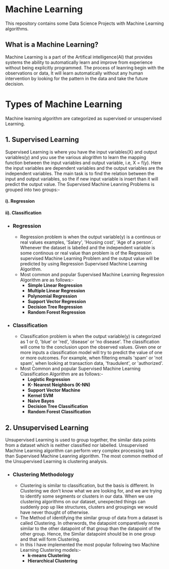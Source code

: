 # Machine Learning
This repository contains some Data Science Projects with Machine Learning algorithms.
## What is a Machine Learning?
  Machine Learning is a part of the Artifical intelligence(AI) that provides systems the ability to automatically learn and improve from experience without being explicitly programmed. The process of leanring begin with the observations or data, It will learn automatically without any human intervention by looking for the pattern in the data and take the future decision. 
# Types of Machine Learning
  Machine learning algorithm are categorized as supervised or unsupervised Learning. 
## 1. Supervised Learning
  Supervised Learning is where you have the input variables(X) and output variables(y) and you use the various alogrithm to learn the mapping function between the input variables and output variable, i.e, X = f(y). Here the input variables are dependent variables and the output variables are the independent variables. The main task is to find the relation between the input and output variables, so the if new input variable is insert than it will predict the output value.
  The Supervised Machine Leanring Problems is grouped into two groups:-  
####  i).  Regression
#### ii). Classification

- ### Regression
   - Regression problem is when the output variable(y) is a continous or real values examples, 'Salary', 'Housing cost', 'Age of a
 person'. Whenever the dataset is labelled and the independent variable is some continous or real value than problem is of the 
 Regression supervised Machine Learning Problem and the output value will be predicted by using Regression Supervised Machine Learning 
 Algorithm.
   - Most common and popular Supervised Machine Learning Regression Algorithm are as follows:-
      -  __Simple Linear Regression__
      -  __Multiple Linear Regression__
      -  __Polynomial Regression__
      -  __Support Vector Regression__
      -  __Decision Tree Regression__
      -  __Random Forest Regression__
           
- ### Classification
   - Classification problem is when the output variable(y) is categorized as 1 or 0, 'blue' or 'red', 'disease' or 'no disease'. The
 classification will come to the conclusion upon the observed values. Given one or more inputs a classification model will try to
 predict the value of one or more outcomes. For example, when filtering emails 'spam' or 'not spam', when looking at transaction data,
 'fraudulent', or 'authorized'.
   - Most Common and popular Supervised Machine Learning Classification Algorithm are as follows:-
      - __Logistic Regression__
      - __K- Nearest Neighbors (K-NN)__
      - __Support Vector Machine__
      - __Kernel SVM__
      - __Naive Bayes__
      - __Decision Tree Classification__
      - __Random Forest Classification__
  
## 2. Unsupervised Learning
  Unsupervised Learning is used to group together, the similar data points from a dataset which is neither classified nor labelled. Unsupervised Machine Learning algorithm can perform very complex processing task than Supervised Machine Leanring algorithm. The most common method of the Unsupervised Learning is clustering analysis.
- ### Clustering Methodology
   - Clustering is similar to classification, but the basis is different. In Clustering we don’t know what we are looking for, and we
 are trying to identify some segments or clusters in our data. When we use clustering algorithms on our dataset, unexpected things can
 suddenly pop up like structures, clusters and groupings we would have never thought of otherwise.
   - The Method of identifying the similar group of data from a dataset is called Clustering. In otherwords, the datapoint comparetively
 more similar to the other datapoint of that group than the datapoint of the other group. Hence, the Similar datapoint should be in one
 group and that will form Clustering.
   - In this I have implemented the most popular following two Machine Learning Clustering models:-
      - __k-means Clustering__
      - __Hierarchical Clustering__
 
  
